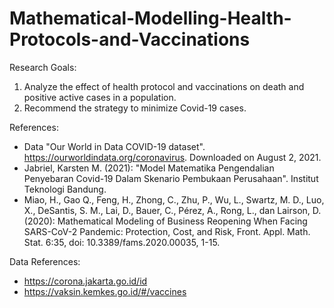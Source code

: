# Mathematical-Modelling-Health-Protocols-and-Vaccinations
Research Goals:
1. Analyze the effect of health protocol and vaccinations on death and positive active cases in a population.
2. Recommend the strategy to minimize Covid-19 cases.

References:
* Data "Our World in Data COVID-19 dataset". https://ourworldindata.org/coronavirus. Downloaded on August 2, 2021.
* Jabriel, Karsten M. (2021): "Model Matematika Pengendalian Penyebaran Covid-19 Dalam Skenario Pembukaan Perusahaan". Institut Teknologi Bandung.
* Miao, H., Gao Q., Feng, H., Zhong, C., Zhu, P., Wu, L., Swartz, M. D., Luo, X., DeSantis, S. M., Lai, D., Bauer, C., Pérez, A., Rong, L., dan Lairson, D. (2020): Mathematical Modeling of Business Reopening When Facing SARS-CoV-2 Pandemic: Protection, Cost, and Risk, Front. Appl. Math. Stat. 6:35, doi: 10.3389/fams.2020.00035, 1-15.

Data References:
* https://corona.jakarta.go.id/id
* https://vaksin.kemkes.go.id/#/vaccines

